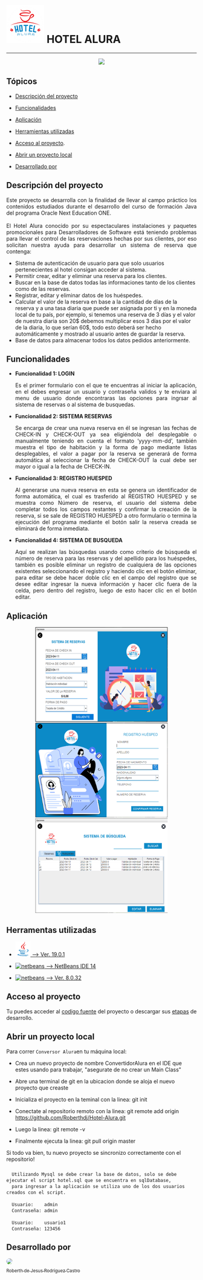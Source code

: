 <div align="left">
<h1><img src="https://github.com/Roberthdj/Hotel-Alura/blob/master/src/imagenes/Ha-100px.png" alt="hotel_alura" width="100" height="100"/>  HOTEL ALURA</h1> 
</div>

<hr>

<p align="center">
   <img src="http://img.shields.io/static/v1?label=STATUS&message=EN DESARROLLO%20&color=RED&style=for-the-badge" #vitrinedev/>
</p>

## Tópicos 

- [Descripción del proyecto](#descripción-del-proyecto)

- [Funcionalidades](#funcionalidades)

- [Aplicación](#aplicación)

- [Herramientas utilizadas](#herramentas-utilizadas)

- [Acceso al proyecto](#acceso-al-proyecto).

- [Abrir un proyecto local](#abrir-un-proyecto-local)

- [Desarrollado por](#desarrollado-por)

## Descripción del proyecto 

<p align="justify">
Este proyecto se desarrolla con la finalidad de llevar al campo práctico los contenidos estudiados durante el desarrollo del curso de formación Java del programa Oracle Next Education ONE.<br><br>
El Hotel Alura conocido por su espectaculares instalaciones y paquetes promocionales para Desarrolladores de Software está teniendo problemas para llevar el control de las reservaciones hechas por sus clientes, por eso solicitan nuestra ayuda para desarrollar un sistema de reserva que contenga: 
</p>

* Sistema de autenticación de usuario para que solo usuarios pertenecientes al hotel consigan acceder al sistema.
* Permitir crear, editar y eliminar una reserva para los clientes.
* Buscar en la base de datos todas las informaciones tanto de los clientes como de las reservas.
* Registrar, editar y eliminar datos de los huéspedes.
* Calcular el valor de la reserva en base a la cantidad de días de la reserva y a una tasa diaria que puede ser asignada por ti y en la moneda local de tu país, por ejemplo, si tenemos una reserva de 3 días y el valor de nuestra diaria son 20$ debemos multiplicar esos 3 días por el valor de la diaria, lo que serían 60$, todo esto deberá ser hecho automáticamente y mostrado al usuario antes de guardar la reserva.
* Base de datos para almacenar todos los datos pedidos anteriormente.

## Funcionalidades
- <p align="justify"><strong>Funcionalidad 1: LOGIN</strong> <br>
   <p align="justify">Es el primer formulario con el que te encuentras al iniciar la aplicación, en el debes engresar un usuario y contraseña validos y te enviara al      menu de usuario donde encontraras las opciones para ingrsar al sistema de reservas o al sistema de busquedas.
   </p>
</p>

- <p align="justify"><strong>Funcionalidad 2: SISTEMA RESERVAS</strong> <br>
   <p align="justify">Se encarga de crear una nueva reserva en él se ingresan las fechas de CHECK-IN y CHECK-OUT ya sea eligiéndola del desplegable o manualmente          teniendo en cuenta el formato ‘yyyy-mm-dd’, también muestra el tipo de habitación y la forma de pago mediante listas desplegables, el valor a pagar por la reserva      se generará de forma automática al seleccionar la fecha de CHECK-OUT la cual debe ser mayor o igual a la fecha de CHECK-IN.
   </p>
</p>

- <p align="justify"><strong>Funcionalidad 3: REGISTRO HUESPED</strong> <br>
   <p align="justify">Al generarse una nueva reserva en esta se genera un identificador de forma automática, el cual es trasferido al REGISTRO HUESPED y se muestra        como Número de reserva, el usuario del sistema debe completar todos los campos restantes y confirmar la creación de la reserva, si se sale de REGISTRO HUESPED a        otro formulario o termina la ejecución del programa mediante el botón salir la reserva creada se eliminará de forma inmediata.
   </p>
</p>

- <p align="justify"><strong>Funcionalidad 4: SISTEMA DE BUSQUEDA</strong> <br>
      <p align="justify">Aquí se realizan las búsquedas usando como criterio de búsqueda el número de reserva para las reservas y del apellido para los huéspedes,           también es posible eliminar un registro de cualquiera de las opciones existentes seleccionando el registro y haciendo clic en el botón eliminar, para editar se         debe hacer doble clic en el campo del registro que se desee editar ingresar la nueva información y hacer clic fuera de la celda, pero dentro del registro,             luego de esto hacer clic en el botón editar.
      </p>
</p>

## Aplicación

<div align="center">

  <img src="https://github.com/Roberthdj/Hotel-Alura/blob/master/img-readme/Reserva.png" alt="netbeans" width="350" height="250"/>
  <img src="https://github.com/Roberthdj/Hotel-Alura/blob/master/img-readme/Huesped.png" alt="netbeans" width="350" height="250"/>
  <img src="https://github.com/Roberthdj/Hotel-Alura/blob/master/img-readme/Busqueda.png" alt="netbeans" width="350" height="250"/>  

</div>

###

## Herramentas utilizadas

- <a href="https://www.java.com" target="_blank"> <img src="https://raw.githubusercontent.com/devicons/devicon/master/icons/java/java-original.svg" alt="java" width="40" height="40"/> --> Ver. 19.0.1</a> 

- <a href="https://netbeans.apache.org/" target="_blank"> <img src="https://netbeans.apache.org/images/apache-netbeans.svg" alt="netbeans" width="40" height="40"/> --> NetBeans IDE 14</a>

- <a href="https://www.mysql.com/" target="_blank"> <img src="https://www.mysql.com/common/logos/logo-mysql-170x115.png" alt="netbeans" width="40" height="40"/> --> Ver. 8.0.32</a>

###

## Acceso al proyecto

Tu puedes acceder al [codigo fuente](https://github.com/Roberthdj/Hotel-Alura) del proyecto o descargar sus [etapas](https://github.com/Roberthdj/Hotel-Alura/tags) de desarrollo.

## Abrir un proyecto local

Para correr `Conversor Alura`en tu máquina local:

- Crea un nuevo proyecto de nombre ConvertidorAlura en el IDE que estes usando para trabajar, "asegurate de no crear un Main Class"

- Abre una terminal de git en la ubicacion donde se aloja el nuevo proyecto que creaste

- Inicializa el proyecto en la teminal con la linea: git init

- Conectate al repositorio remoto con la linea: git remote add origin https://github.com/Roberthdj/Hotel-Alura.git

- Luego la linea: git remote -v

- Finalmente ejecuta la linea: git pull origin master

Si todo va bien, tu nuevo proyecto se sincronizo correctamente con el repositorio!

### 
      Utilizando Mysql se debe crear la base de datos, solo se debe ejecutar el script hotel.sql que se encuentra en sqlDatabase, 
      para ingresar a la aplicación se utiliza uno de los dos usuarios creados con el script.
      
      Usuario:    admin
      Contraseña: admin

      Usuario:    usuario1
      Contraseña: 123456  

## Desarrollado por

[<img style ="border-radius: 20px" src="https://avatars.githubusercontent.com/u/120141795?s=400&u=1224e7aef9eef9f87a1598bd2168761487581ef4&v=4" width=115><br><sub>Roberth de Jesus Rodriguez Castro</sub>](https://github.com/roberthdj)

